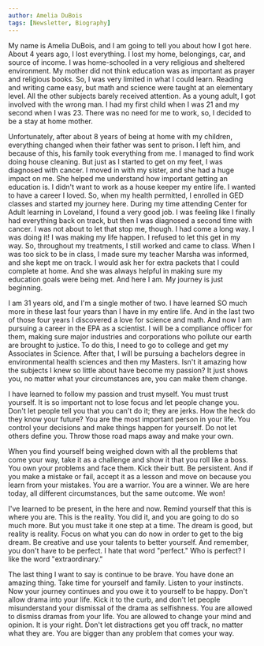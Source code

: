 ```yaml
---
author: Amelia DuBois
tags: [Newsletter, Biography]
---
```

My name is Amelia DuBois, and I am going to tell you about how I got here. About 4 years ago, I lost everything. I lost my home, belongings, car, and source of income. I was home-schooled in a very religious and sheltered environment. My mother did not think education was as important as prayer and religious books. So, I was very limited in what I could learn. Reading and writing came easy, but math and science were taught at an elementary level. All the other subjects barely received attention. As a young adult, I got involved with the wrong man. I had my first child when I was 21 and my second when I was 23. There was no need for me to work, so, I decided to be a stay at home mother.

Unfortunately, after about 8 years of being at home with my children, everything changed when their father was sent to prison. I left him, and because of this, his family took everything from me. I managed to find work doing house cleaning. But just as I started to get on my feet, I was diagnosed with cancer. I moved in with my sister, and she had a huge impact on me. She helped me understand how important getting an education is. I didn't want to work as a house keeper my entire life. I wanted to have a career I loved. So, when my health permitted, I enrolled in GED classes and started my journey here. During my time attending Center for Adult learning in Loveland, I found a very good job. I was feeling like I finally had everything back on track, but then I was diagnosed a second time with cancer. I was not about to let that stop me, though. I had come a long way. I was doing it! I was making my life happen. I refused to let this get in my way. So, throughout my treatments, I still worked and came to class. When I was too sick to be in class, I made sure my teacher Marsha was informed, and she kept me on track. I would ask her for extra packets that I could complete at home. And she was always helpful in making sure my education goals were being met. And here I am. My journey is just beginning.

I am 31 years old, and I'm a single mother of two. I have learned SO much more in these last four years than I have in my entire life. And in the last two of those four years I discovered a love for science and math. And now I am pursuing a career in the EPA as a scientist. I will be a compliance officer for them, making sure major industries and corporations who pollute our earth are brought to justice. To do this, I need to go to college and get my Associates in Science. After that, I will be pursuing a bachelors degree in environmental health sciences and then my Masters. Isn't it amazing how the subjects I knew so little about have become my passion? It just shows you, no matter what your circumstances are, you can make them change.

I have learned to follow my passion and trust myself. You must trust yourself. It is so important not to lose focus and let people change you. Don't let people tell you that you can't do it; they are jerks. How the heck do they know your future? You are the most important person in your life. You control your decisions and make things happen for yourself. Do not let others define you. Throw those road maps away and make your own.

When you find yourself being weighed down with all the problems that come your way, take it as a challenge and show it that you roll like a boss. You own your problems and face them. Kick their butt. Be persistent. And if you make a mistake or fail, accept it as a lesson and move on because you learn from your mistakes. You are a warrior. You are a winner. We are here today, all different circumstances, but the same outcome. We won!

I've learned to be present, in the here and now. Remind yourself that this is where you are. This is the reality. You did it, and you are going to do so much more. But you must take it one step at a time. The dream is good, but reality is reality. Focus on what you can do now in order to get to the big dream. Be creative and use your talents to better yourself. And remember, you don't have to be perfect. I hate that word "perfect." Who is perfect? I like the word "extraordinary."

The last thing I want to say is continue to be brave. You have done an amazing thing. Take time for yourself and family. Listen to your instincts. Now your journey continues and you owe it to yourself to be happy. Don't allow drama into your life. Kick it to the curb, and don't let people misunderstand your dismissal of the drama as selfishness. You are allowed to dismiss dramas from your life. You are allowed to change your mind and opinion. It is your right. Don't let distractions get you off track, no matter what they are. You are bigger than any problem that comes your way.